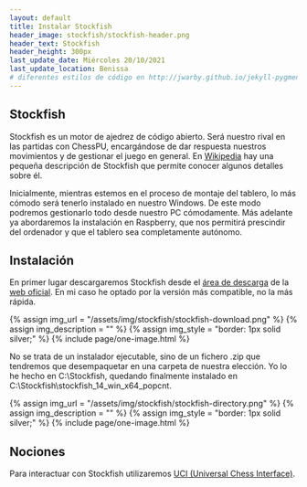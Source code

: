 ```yaml
---
layout: default
title: Instalar Stockfish
header_image: stockfish/stockfish-header.png
header_text: Stockfish
header_height: 300px
last_update_date: Miércoles 20/10/2021
last_update_location: Benissa
# diferentes estilos de código en http://jwarby.github.io/jekyll-pygments-themes/languages/java.html
---
```

## Stockfish
Stockfish es un motor de ajedrez de código abierto. Será nuestro rival en las partidas con ChessPU, encargándose de dar respuesta nuestros movimientos y de gestionar el juego en general. En [Wikipedia](https://es.wikipedia.org/wiki/Stockfish) hay una pequeña descripción de Stockfish que permite conocer algunos detalles sobre él.

Inicialmente, mientras estemos en el proceso de montaje del tablero, lo más cómodo será tenerlo instalado en nuestro Windows. De este modo podremos gestionarlo todo desde nuestro PC cómodamente. Más adelante ya abordaremos la instalación en Raspberry, que nos permitirá prescindir del ordenador y que el tablero sea completamente autónomo.

## Instalación
En primer lugar descargaremos Stockfish desde el [área de descarga](https://stockfishchess.org/download/) de la [web oficial](https://stockfishchess.org/). En mi caso he optado por la versión más compatible, no la más rápida.

{% assign img_url = "/assets/img/stockfish/stockfish-download.png" %}
{% assign img_description = "" %}
{% assign img_style = "border: 1px solid silver;" %}
{% include page/one-image.html %}

No se trata de un instalador ejecutable, sino de un fichero .zip que tendremos que desempaquetar en una carpeta de nuestra elección. Yo lo he hecho en C:\Stockfish, quedando finalmente instalado en C:\Stockfish\stockfish_14_win_x64_popcnt.

{% assign img_url = "/assets/img/stockfish/stockfish-directory.png" %}
{% assign img_description = "" %}
{% assign img_style = "border: 1px solid silver;" %}
{% include page/one-image.html %}

## Nociones
Para interactuar con Stockfish utilizaremos [UCI (Universal Chess Interface)](https://backscattering.de/chess/uci/).